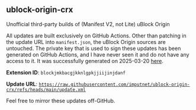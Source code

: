 ## ublock-origin-crx
Unofficial third-party builds of (Manifest V2, not Lite) uBlock Origin

All updates are built exclusively on GitHub Actions. Other than patching in the update URL
into `manifest.json`, the uBlock Origin sources are untouched. The private key that is used
to sign these updates has been generated on GitHub Actions, and I have never seen it and do
not have any access to it. It was successfully generated on 2025-03-20
[here](https://github.com/imputnet/ublock-origin-crx/actions/runs/13944600997/job/39028796596).

**Extension ID**: `blockjmkbacgjkknlgpkjjiijinjdanf`

**Update URL**: [`https://raw.githubusercontent.com/imputnet/ublock-origin-crx/refs/heads/main/update.xml`](https://raw.githubusercontent.com/imputnet/ublock-origin-crx/refs/heads/main/update.xml)

Feel free to mirror these updates off-GitHub.
